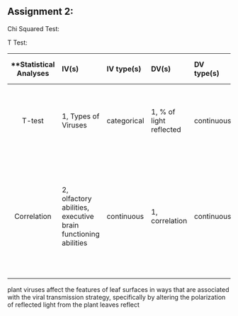 


## Assignment 2:

Chi Squared Test:

T Test:

| **Statistical Analyses	|  IV(s)  |  IV type(s) |  DV(s)  |  DV type(s)  |  Control Var | Control Var type  | Question to be answered | _H0_ | alpha | link to paper **| 
|:----------:|:----------|:------------|:-------------|:-------------|:------------|:------------- |:------------------|:----:|:-------:|:-------|
T-test	| 1, Types of Viruses | categorical | 1, % of light reflected | continuous | 1, healthy leaves | categorical | 	Do viruses affect the percentage polarization of light reflected from leaves.| Reflected light % before virus = Reflected light % after virus | 0.05; 0.001 | [The Effects of Plant Virus Infection on Polarization Reflection from Leaves](http://journals.plos.org/plosone/article?id=10.1371/journal.pone.0152836) |
Correlation	| 2, olfactory abilities, executive brain functioning abilities | continuous | 1, correlation | continuous | 1, sub-clinical psychopathologies | categorical | 	How strongly correlated and in what direction are the olfactory abilities and executive brain functioning abilities. | Olfactory abilities are weakly correlated to executive brain functioning abilities. | 0.01 | [Olfactory Impairment Is Correlated with Confabulation in Alcoholism](http://journals.plos.org/plosone/article?id=10.1371/journal.pone.0023190) |
||||||||




plant viruses affect the features of leaf surfaces in ways that are associated with the viral transmission strategy, specifically by altering the polarization of reflected light from the plant leaves reflect

